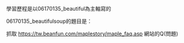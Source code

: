 學習歷程是以06170135_beautiful為主軸寫的

06170135_beautifulsoup的題目是：

抓取 https://tw.beanfun.com/maplestory/maple_faq.asp 網站的Q(問題)

